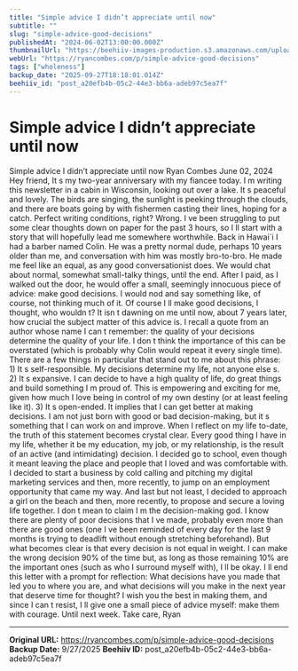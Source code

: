 ```yaml
---
title: "Simple advice I didn’t appreciate until now"
subtitle: ""
slug: "simple-advice-good-decisions"
publishedAt: "2024-06-02T13:00:00.000Z"
thumbnailUrl: "https://beehiiv-images-production.s3.amazonaws.com/uploads/asset/file/f5f912f8-ff1c-46c0-baa3-ebcb830f0ae0/frame-harirak-Ei_lQ6kTwiI-unsplash.jpg?t=1718473518"
webUrl: "https://ryancombes.com/p/simple-advice-good-decisions"
tags: ["wholeness"]
backup_date: "2025-09-27T18:18:01.014Z"
beehiiv_id: "post_a20efb4b-05c2-44e3-bb6a-adeb97c5ea7f"
---
```


# Simple advice I didn’t appreciate until now



Simple advice I didn’t appreciate until now Ryan Combes June 02, 2024 Hey friend, It s my two-year anniversary with my fiancee today. I m writing this newsletter in a cabin in Wisconsin, looking out over a lake. It s peaceful and lovely. The birds are singing, the sunlight is peeking through the clouds, and there are boats going by with fishermen casting their lines, hoping for a catch. Perfect writing conditions, right? Wrong. I ve been struggling to put some clear thoughts down on paper for the past 3 hours, so I ll start with a story that will hopefully lead me somewhere worthwhile. Back in Hawai`i I had a barber named Colin. He was a pretty normal dude, perhaps 10 years older than me, and conversation with him was mostly bro-to-bro. He made me feel like an equal, as any good conversationist does. We would chat about normal, somewhat small-talky things, until the end. After I paid, as I walked out the door, he would offer a small, seemingly innocuous piece of advice: make good decisions. I would nod and say something like, of course, not thinking much of it. Of course I ll make good decisions, I thought, who wouldn t? It isn t dawning on me until now, about 7 years later, how crucial the subject matter of this advice is. I recall a quote from an author whose name I can t remember: the quality of your decisions determine the quality of your life. I don t think the importance of this can be overstated (which is probably why Colin would repeat it every single time). There are a few things in particular that stand out to me about this phrase: 1) It s self-responsible. My decisions determine my life, not anyone else s. 2) It s expansive. I can decide to have a high quality of life, do great things and build something I m proud of. This is empowering and exciting for me, given how much I love being in control of my own destiny (or at least feeling like it). 3) It s open-ended. It implies that I can get better at making decisions. I am not just born with good or bad decision-making, but it s something that I can work on and improve. When I reflect on my life to-date, the truth of this statement becomes crystal clear. Every good thing I have in my life, whether it be my education, my job, or my relationship, is the result of an active (and intimidating) decision. I decided go to school, even though it meant leaving the place and people that I loved and was comfortable with. I decided to start a business by cold calling and pitching my digital marketing services and then, more recently, to jump on an employment opportunity that came my way. And last but not least, I decided to approach a girl on the beach and then, more recently, to propose and secure a loving life together. I don t mean to claim I m the decision-making god. I know there are plenty of poor decisions that I ve made, probably even more than there are good ones (one I ve been reminded of every day for the last 9 months is trying to deadlift without enough stretching beforehand). But what becomes clear is that every decision is not equal in weight. I can make the wrong decision 90% of the time but, as long as those remaining 10% are the important ones (such as who I surround myself with), I ll be okay. I ll end this letter with a prompt for reflection: What decisions have you made that led you to where you are, and what decisions will you make in the next year that deserve time for thought? I wish you the best in making them, and since I can t resist, I ll give one a small piece of advice myself: make them with courage. Until next week. Take care, Ryan

---

**Original URL:** https://ryancombes.com/p/simple-advice-good-decisions
**Backup Date:** 9/27/2025
**Beehiiv ID:** post_a20efb4b-05c2-44e3-bb6a-adeb97c5ea7f
